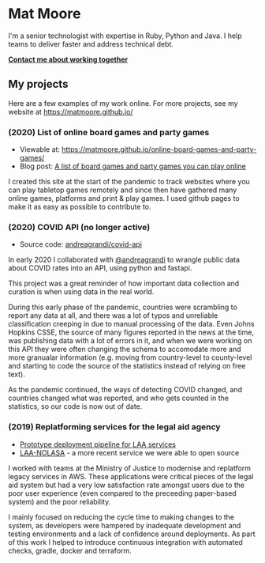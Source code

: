# Mat Moore

I'm a senior technologist with expertise in Ruby, Python and Java. I help teams to deliver faster and address technical debt.

[**Contact me about working together**](https://github.com/MatMoore/MatMoore/issues/new?assignees=MatMoore&labels=&template=contact-me.md&title=Working+together)

## My projects
Here are a few examples of my work online. For more projects, see my website at https://matmoore.github.io/

### (2020) List of online board games and party games
- Viewable at: https://matmoore.github.io/online-board-games-and-party-games/
- Blog post: [A list of board games and party games you can play online](https://dev.to/matmooredev/a-list-of-board-games-and-party-games-you-can-play-online-4741)

I created this site at the start of the pandemic to track websites where you can play tabletop games remotely and since then have gathered many online games, platforms and print & play games. I used github pages to make it as easy as possible to contribute to. 

### (2020) COVID API (no longer active)
- Source code: [andreagrandi/covid-api](https://github.com/andreagrandi/covid-api)

In early 2020 I collaborated with [@andreagrandi](https://github.com/andreagrandi) to wrangle public data about COVID rates into an API, using python and fastapi.

This project was a great reminder of how important data collection and curation is when using data in the real world.

During this early phase of the pandemic, countries were scrambling to report any data at all, and there was a lot of typos and unreliable classification creeping in due to manual processing of the data. Even Johns Hopkins CSSE, the source of many figures reported in the news at the time, was publishing data with a lot of errors in it, and when we were working on this API they were often changing the schema to accomodate more and more granualar information (e.g. moving from country-level to county-level and starting to code the source of the statistics instead of relying on free text).

As the pandemic continued, the ways of detecting COVID changed, and countries changed what was reported, and who gets counted in the statistics, so our code is now out of date.

### (2019) Replatforming services for the legal aid agency
- [Prototype deployment pipeline for LAA services](https://github.com/ministryofjustice/deployment-pipeline-hello-world)
- [LAA-NOLASA](https://github.com/ministryofjustice/laa-nolasa/pulls?q=is%3Apr+is%3Aclosed+author%3AMatMoore) - a more recent service we were able to open source

I worked with teams at the Ministry of Justice to modernise and replatform legacy services in AWS. These applications were critical pieces of the legal aid system but had a very low satisfaction rate amongst users due to the poor user experience (even compared to the preceeding paper-based system) and the poor reliability.

I mainly focused on reducing the cycle time to making changes to the system, as developers were hampered by inadequate development and testing environments and a lack of confidence around deployments. As part of this work I helped to introduce continuous integration with automated checks, gradle, docker and terraform.
